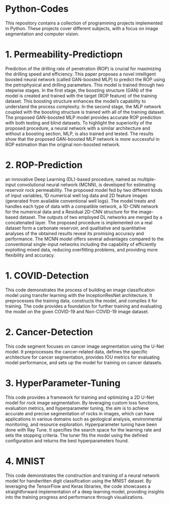 # Python-Codes
This repository contains a collection of programming projects implemented in Python. These projects cover different subjects, with a focus on image segmentation and computer vision.

# 1. Permeability-Predictiopn

Prediction of the drilling rate of penetration (ROP) is crucial for maximizing the drilling speed and efficiency. This paper proposes a novel intelligent boosted neural network (called GAN-boosted MLP) to predict the ROP using the petrophysical and drilling parameters. This model is trained through two stepwise stages. In the first stage, the boosting structure (GAN) of the model is created and trained with the target (ROP feature) of the training dataset. This boosting structure enhances the model’s capability to understand the process complexity. In the second stage, the MLP network coupled with the boosting structure is trained with all of the training dataset. The proposed GAN-boosted MLP model provides accurate ROP prediction with both testing and blind datasets. To highlight the superiority of the proposed procedure, a neural network with a similar architecture and without a boosting section, MLP, is also trained and tested. The results show that the proposed GAN-boosted MLP network is more successful in ROP estimation than the original non-boosted network.

# 2. ROP-Prediction

an innovative Deep Learning (DL)-based procedure, named as multiple-input convolutional neural network (MCNN), is developed for estimating reservoir rock permeability. The proposed model fed by two different kinds of input variables, 1D numerical well log data and 2D feature images (generated from available conventional well logs). The model treats and handles each type of data with a compatible network, a 1D-CNN network for the numerical data and a Residual 2D-CNN structure for the image-based dataset. The outputs of two employed DL networks are merged by a concatenated layer. The proposed procedure is implemented on a real dataset form a carbonate reservoir, and qualitative and quantitative analyses of the obtained results reveal its promising accuracy and performance. The MCNN model offers several advantages compared to the conventional single-input networks including the capability of efficiently exploiting mixed data, reducing overfitting problems, and providing more flexibility and accuracy.

# 1. COVID-Detection

This code demonstrates the process of building an image classification model using transfer learning with the InceptionResNet architecture.
It preprocesses the training data, constructs the model, and compiles it for training. 
The code provides a foundation for further training and evaluating the model on the given COVID-19 and Non-COVID-19 image dataset.

# 2. Cancer-Detection

This code segment focuses on cancer image segmentation using the U-Net model.
It preprocesses the cancer-related data, defines the specific architecture for cancer segmentation, provides IOU metrics for evaluating model performance, and sets up the model for training on cancer datasets.

# 3. HyperParameter-Tuning

This code provides a framework for training and optimizing a 2D U-Net model for rock image segmentation.
By leveraging custom loss functions, evaluation metrics, and hyperparameter tuning, the aim is to achieve accurate and precise segmentation of rocks in images, which can have applications in various domains such as geological analysis, environmental monitoring, and resource exploration.
Hyperparameter tuning have been done with Ray Tune. It specifies the search space for the learning rate and sets the stopping criteria.
The tuner fits the model using the defined configuration and returns the best hyperparameters found.

# 4. MNIST

This code demonstrates the construction and training of a neural network model for handwritten digit classification using the MNIST dataset.
By leveraging the TensorFlow and Keras libraries, the code showcases a straightforward implementation of a deep learning model, providing insights into the training progress and performance through visualizations.
